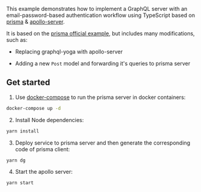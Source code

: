 This example demonstrates how to implement a GraphQL server with an email-password-based authentication workflow using TypeScript based on [prisma](https://github.com/prisma/prisma) & [apollo-server](https://github.com/apollographql/apollo-server).

It is based on the [prisma official example](https://github.com/prisma/prisma-examples/tree/master/typescript-graphql-auth), but includes many modifications, such as:

* Replacing graphql-yoga with apollo-server

* Adding a new `Post` model and forwarding it's queries to prisma server

## Get started

1. Use [docker-compose](https://docs.docker.com/compose/) to run the prisma server in docker containers:

```sh
docker-compose up -d
```

2. Install Node dependencies:

```sh
yarn install
```

3. Deploy service to prisma server and then generate the corresponding code of prisma client:

```sh
yarn dg
```

4. Start the apollo server:

```sh
yarn start
```
